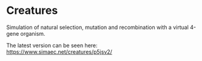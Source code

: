 # Creatures
Simulation of natural selection, mutation and recombination with a virtual 4-gene organism.

The latest version can be seen here:
https://www.simaec.net/creatures/p5jsv2/


